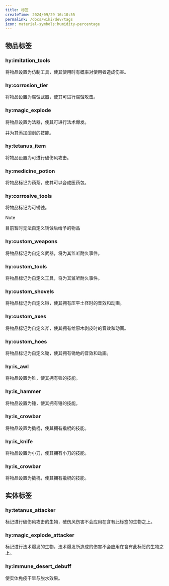 ```yaml
---
title: 标签
createTime: 2024/09/29 16:10:55
permalink: /docs/wiki/dev/tags
icon: material-symbols:humidity-percentage
---
```

## 物品标签
### hy:imitation_tools
将物品设置为仿制工具，使其使用时有概率对使用者造成伤害。

### hy:corrosion_tier
将物品设置为腐蚀武器，使其可进行腐蚀攻击。

### hy:magic_explode
将物品设置为法器，使其可进行法术爆发。

并为其添加阔剑的技能。

### hy:tetanus_item
将物品设置为可进行破伤风攻击。

### hy:medicine_potion
将物品标记为药茶，使其可以合成医药包。

### hy:corrosive_tools
将物品标记为可锈蚀。

> [!NOTE]
> 目前暂时无法自定义锈蚀后给予的物品

### hy:custom_weapons
将物品标记为自定义武器，将为其监听耐久事件。

### hy:custom_tools
将物品标记为自定义工具，将为其监听耐久事件。

### hy:custom_shovels
将物品标记为自定义锹，使其拥有压平土径时的音效和动画。

### hy:custom_axes
将物品标记为自定义斧，使其拥有给原木剥皮时的音效和动画。

### hy:custom_hoes
将物品标记为自定义锄，使其拥有锄地的音效和动画。

### hy:is_awl
将物品设置为锥，使其拥有锥的技能。

### hy:is_hammer
将物品设置为锤，使其拥有锤的技能。

### hy:is_crowbar
将物品设置为撬棍，使其拥有撬棍的技能。

### hy:is_knife
将物品设置为小刀，使其拥有小刀的技能。

### hy:is_crowbar
将物品设置为撬棍，使其拥有撬棍的技能。

## 实体标签
### hy:tetanus_attacker
标记进行破伤风攻击的生物，破伤风伤害不会应用在含有此标签的生物之上。

### hy:magic_explode_attacker
标记进行法术爆发的生物，法术爆发所造成的伤害不会应用在含有此标签的生物之上。

### hy:immune_desert_debuff
使实体免疫干旱与脱水效果。